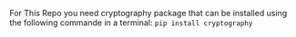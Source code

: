 For This Repo you need cryptography package that can be installed using the following commande in a terminal:
`pip install cryptography`

